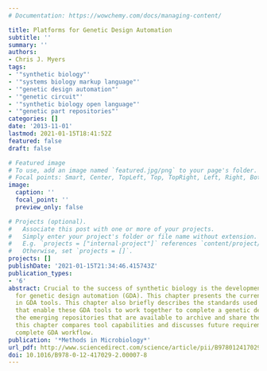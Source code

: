```yaml
---
# Documentation: https://wowchemy.com/docs/managing-content/

title: Platforms for Genetic Design Automation
subtitle: ''
summary: ''
authors:
- Chris J. Myers
tags:
- '"synthetic biology"'
- '"systems biology markup language"'
- '"genetic design automation"'
- '"genetic circuit"'
- '"synthetic biology open language"'
- '"genetic part repositories"'
categories: []
date: '2013-11-01'
lastmod: 2021-01-15T18:41:52Z
featured: false
draft: false

# Featured image
# To use, add an image named `featured.jpg/png` to your page's folder.
# Focal points: Smart, Center, TopLeft, Top, TopRight, Left, Right, BottomLeft, Bottom, BottomRight.
image:
  caption: ''
  focal_point: ''
  preview_only: false

# Projects (optional).
#   Associate this post with one or more of your projects.
#   Simply enter your project's folder or file name without extension.
#   E.g. `projects = ["internal-project"]` references `content/project/deep-learning/index.md`.
#   Otherwise, set `projects = []`.
projects: []
publishDate: '2021-01-15T21:34:46.415743Z'
publication_types:
- '6'
abstract: Crucial to the success of synthetic biology is the development of platforms
  for genetic design automation (GDA). This chapter presents the current state-of-the-art
  in GDA tools. This chapter also briefly describes the standards used for data representation
  that enable these GDA tools to work together to complete a genetic design task and
  the emerging repositories that are available to archive and share these data. Finally,
  this chapter compares tool capabilities and discusses future requirements for a
  complete GDA workflow.
publication: '*Methods in Microbiology*'
url_pdf: http://www.sciencedirect.com/science/article/pii/B9780124170292000078
doi: 10.1016/B978-0-12-417029-2.00007-8
---
```

